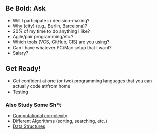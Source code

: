 ## Be Bold: Ask

* Will I participate in decision-making?
* Why {city} (e.g., Berlin, Barcelona)?
* 20% of my time to do anything I like?
* Agile/pair programming/etc.?
* Which tools (VCS, GitHub, CIS) are you using?
* Can I have whatever PC/Mac setup that I want?
* Salary?


## Get Ready!

* Get confident at one (or two) programming languages that you can actually code at/from home
* Testing

### Also Study Some Sh*t

* [Computational complexity](http://en.wikipedia.org/wiki/Computational_complexity_theory#Important_complexity_classes)
* Different Algorithms (sorting, searching, etc.)
* [Data Structures](http://en.wikipedia.org/wiki/List_of_data_structures)
